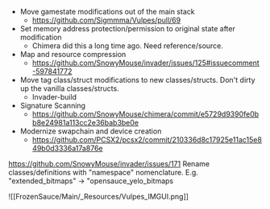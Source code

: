 - Move gamestate modifications out of the main stack
	- https://github.com/Sigmmma/Vulpes/pull/69
- Set memory address protection/permission to original state after modification
	- Chimera did this a long time ago. Need reference/source.
- Map and resource compression
	- https://github.com/SnowyMouse/invader/issues/125#issuecomment-597841772
- Move tag class/struct modifications to new classes/structs. Don't dirty up the vanilla classes/structs.
	- Invader-build
- Signature Scanning
	- https://github.com/SnowyMouse/chimera/commit/e5729d9390fe0bb8e24981a113cc2e36bab3be0e
- Modernize swapchain and device creation
	- https://github.com/PCSX2/pcsx2/commit/210336d8c17925e11ac15e849b0d3336a17a876e

https://github.com/SnowyMouse/invader/issues/171
Rename classes/definitions with "namespace" nomenclature.
E.g. "extended_bitmaps" -> "opensauce_yelo_bitmaps

![[FrozenSauce/Main/_Resources/Vulpes_IMGUI.png]]